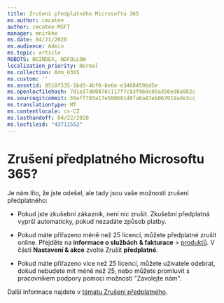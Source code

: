 ```yaml
---
title: Zrušení předplatného Microsoftu 365
ms.author: cmcatee
author: cmcatee-MSFT
manager: mnirkhe
ms.date: 04/21/2020
ms.audience: Admin
ms.topic: article
ROBOTS: NOINDEX, NOFOLLOW
localization_priority: Normal
ms.collection: Adm_O365
ms.custom: ''
ms.assetid: 8518f535-1bd3-4bf0-8e6e-e3468459bd5e
ms.openlocfilehash: 7d1e37d00876c117f7c83f960c05a350ed8a982c
ms.sourcegitcommit: 55eff703a17e500681d8fa6a87eb067019ade3cc
ms.translationtype: MT
ms.contentlocale: cs-CZ
ms.lasthandoff: 04/22/2020
ms.locfileid: "43711552"
---
```

# <a name="cancelling-your-microsoft-365-subscription"></a>Zrušení předplatného Microsoftu 365?

Je nám líto, že jste odešel, ale tady jsou vaše možnosti zrušení předplatného:
  
- Pokud jste zkušební zákazník, není nic zrušit. Zkušební předplatná vyprší automaticky, pokud nezadáte způsob platby.

- Pokud máte přiřazeno méně než 25 licencí, můžete předplatné zrušit online. Přejděte na **informace o službách & fakturace** \> [produktů](https://go.microsoft.com/fwlink/p/?linkid=842054). V části **Nastavení & akce** zvolte Zrušit **předplatné**.

- Pokud máte přiřazeno více než 25 licencí, můžete uživatele odebrat, dokud nebudete mít méně než 25, nebo můžete promluvit s pracovníkem podpory pomocí možnosti "Zavolejte nám".

Další informace najdete v [tématu Zrušení předplatného](https://docs.microsoft.com/office365/admin/subscriptions-and-billing/cancel-your-subscription).